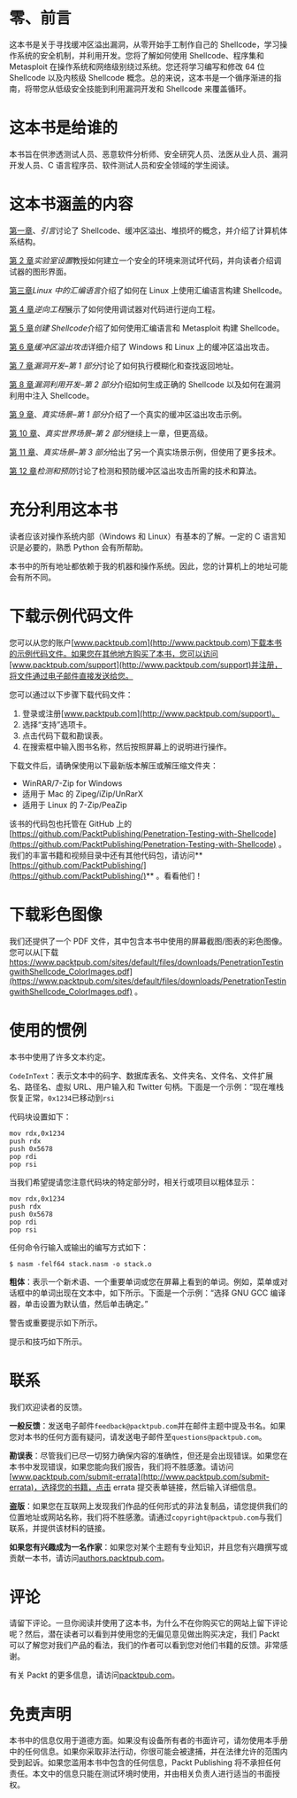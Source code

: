 # 零、前言

这本书是关于寻找缓冲区溢出漏洞，从零开始手工制作自己的 Shellcode，学习操作系统的安全机制，并利用开发。您将了解如何使用 Shellcode、程序集和 Metasploit 在操作系统和网络级别绕过系统。您还将学习编写和修改 64 位 Shellcode 以及内核级 Shellcode 概念。总的来说，这本书是一个循序渐进的指南，将带您从低级安全技能到利用漏洞开发和 Shellcode 来覆盖循环。

# 这本书是给谁的

本书旨在供渗透测试人员、恶意软件分析师、安全研究人员、法医从业人员、漏洞开发人员、C 语言程序员、软件测试人员和安全领域的学生阅读。

# 这本书涵盖的内容

[第一章](01.html#K0RQ0-5bf3e26315164e77bbeecc4f75207114)、*引言*讨论了 Shellcode、缓冲区溢出、堆损坏的概念，并介绍了计算机体系结构。

[第 2 章](02.html#1565U0-5bf3e26315164e77bbeecc4f75207114)*实验室设置*教授如何建立一个安全的环境来测试坏代码，并向读者介绍调试器的图形界面。

[第三章](03.html#1BRPS0-5bf3e26315164e77bbeecc4f75207114)*Linux 中的汇编语言*介绍了如何在 Linux 上使用汇编语言构建 Shellcode。

[第 4 章](04.html#1UU540-5bf3e26315164e77bbeecc4f75207114)*逆向工程*展示了如何使用调试器对代码进行逆向工程。

[第 5 章](05.html#22O7C0-5bf3e26315164e77bbeecc4f75207114)*创建 Shellcode*介绍了如何使用汇编语言和 Metasploit 构建 Shellcode。

[第 6 章](06.html#2D7TI0-5bf3e26315164e77bbeecc4f75207114)*缓冲区溢出攻击*详细介绍了 Windows 和 Linux 上的缓冲区溢出攻击。

[第 7 章](07.html#2H1VQ0-5bf3e26315164e77bbeecc4f75207114)*漏洞开发–第 1 部分*讨论了如何执行模糊化和查找返回地址。

[第 8 章](08.html#2MP360-5bf3e26315164e77bbeecc4f75207114)*漏洞利用开发–第 2 部分*介绍如何生成正确的 Shellcode 以及如何在漏洞利用中注入 Shellcode。

[第 9 章](09.html#2RHM00-5bf3e26315164e77bbeecc4f75207114)、*真实场景–第 1 部分*介绍了一个真实的缓冲区溢出攻击示例。

[第 10 章](10.html#3279U0-5bf3e26315164e77bbeecc4f75207114)、*真实世界场景–第 2 部分*继续上一章，但更高级。

[第 11 章](11.html#37UDA0-5bf3e26315164e77bbeecc4f75207114)、*真实场景–第 3 部分*给出了另一个真实场景示例，但使用了更多技术。

[第 12 章](12.html#3DLGM0-5bf3e26315164e77bbeecc4f75207114)*检测和预防*讨论了检测和预防缓冲区溢出攻击所需的技术和算法。

# 充分利用这本书

读者应该对操作系统内部（Windows 和 Linux）有基本的了解。一定的 C 语言知识是必要的，熟悉 Python 会有所帮助。

本书中的所有地址都依赖于我的机器和操作系统。因此，您的计算机上的地址可能会有所不同。

# 下载示例代码文件

您可以从您的账户[www.packtpub.com](http://www.packtpub.com)下载本书的示例代码文件。如果您在其他地方购买了本书，您可以访问[www.packtpub.com/support](http://www.packtpub.com/support)并注册，将文件通过电子邮件直接发送给您。

您可以通过以下步骤下载代码文件：

1.  登录或注册[www.packtpub.com](http://www.packtpub.com/support)。
2.  选择“支持”选项卡。
3.  点击代码下载和勘误表。
4.  在搜索框中输入图书名称，然后按照屏幕上的说明进行操作。

下载文件后，请确保使用以下最新版本解压或解压缩文件夹：

*   WinRAR/7-Zip for Windows
*   适用于 Mac 的 Zipeg/iZip/UnRarX
*   适用于 Linux 的 7-Zip/PeaZip

该书的代码包也托管在 GitHub 上的[https://github.com/PacktPublishing/Penetration-Testing-with-Shellcode](https://github.com/PacktPublishing/Penetration-Testing-with-Shellcode) </span>。我们的丰富书籍和视频目录中还有其他代码包，请访问**[https://github.com/PacktPublishing/](https://github.com/PacktPublishing/)** 。看看他们！

# 下载彩色图像

我们还提供了一个 PDF 文件，其中包含本书中使用的屏幕截图/图表的彩色图像。您可以从[下载 https://www.packtpub.com/sites/default/files/downloads/PenetrationTestingwithShellcode_ColorImages.pdf](https://www.packtpub.com/sites/default/files/downloads/PenetrationTestingwithShellcode_ColorImages.pdf) 。

# 使用的惯例

本书中使用了许多文本约定。

`CodeInText`：表示文本中的码字、数据库表名、文件夹名、文件名、文件扩展名、路径名、虚拟 URL、用户输入和 Twitter 句柄。下面是一个示例：“现在堆栈恢复正常，`0x1234`已移动到`rsi`

代码块设置如下：

```
mov rdx,0x1234
push rdx
push 0x5678
pop rdi
pop rsi
```

当我们希望提请您注意代码块的特定部分时，相关行或项目以粗体显示：

```
mov rdx,0x1234
push rdx
push 0x5678
pop rdi
pop rsi
```

任何命令行输入或输出的编写方式如下：

```
$ nasm -felf64 stack.nasm -o stack.o
```

**粗体**：表示一个新术语、一个重要单词或您在屏幕上看到的单词。例如，菜单或对话框中的单词出现在文本中，如下所示。下面是一个示例：“选择 GNU GCC 编译器，单击设置为默认值，然后单击确定。”

警告或重要提示如下所示。

提示和技巧如下所示。

# 联系

我们欢迎读者的反馈。

**一般反馈**：发送电子邮件`feedback@packtpub.com`并在邮件主题中提及书名。如果您对本书的任何方面有疑问，请发送电子邮件至`questions@packtpub.com`。

**勘误表**：尽管我们已尽一切努力确保内容的准确性，但还是会出现错误。如果您在本书中发现错误，如果您能向我们报告，我们将不胜感激。请访问[www.packtpub.com/submit-errata](http://www.packtpub.com/submit-errata)，选择您的书籍，点击 errata 提交表单链接，然后输入详细信息。

**盗版**：如果您在互联网上发现我们作品的任何形式的非法复制品，请您提供我们的位置地址或网站名称，我们将不胜感激。请通过`copyright@packtpub.com`与我们联系，并提供该材料的链接。

**如果您有兴趣成为一名作家**：如果您对某个主题有专业知识，并且您有兴趣撰写或贡献一本书，请访问[authors.packtpub.com](http://authors.packtpub.com/)。

# 评论

请留下评论。一旦你阅读并使用了这本书，为什么不在你购买它的网站上留下评论呢？然后，潜在读者可以看到并使用您的无偏见意见做出购买决定，我们 Packt 可以了解您对我们产品的看法，我们的作者可以看到您对他们书籍的反馈。非常感谢。

有关 Packt 的更多信息，请访问[packtpub.com](https://www.packtpub.com/)。

# 免责声明

本书中的信息仅用于道德方面。如果没有设备所有者的书面许可，请勿使用本手册中的任何信息。如果你采取非法行动，你很可能会被逮捕，并在法律允许的范围内受到起诉。如果您滥用本书中包含的任何信息，Packt Publishing 将不承担任何责任。本文中的信息只能在测试环境时使用，并由相关负责人进行适当的书面授权。